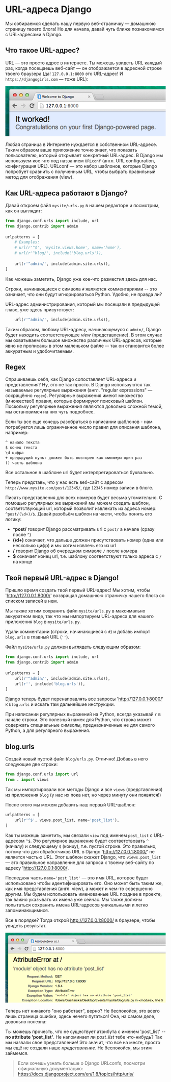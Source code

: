 # URL-адреса Django

Мы собираемся сделать нашу первую веб-страничку — домашнюю страницу твоего блога! Но для начала, давай чуть ближе познакомимся с URL-адресами в Django.

## Что такое URL-адрес?

URL — это просто адрес в интернете. Ты можешь увидеть URL каждый раз, когда посещаешь веб-сайт — он отображается в адресной строке твоего браузера (да! `127.0.0.1:8000` это URL-адрес! И `https://djangogirls.com` — тоже URL):

![URL-адрес][1]

 [1]: images/url.png

Любая страница в Интернете нуждается в собственном URL-адресе. Таким образом ваше приложение точно знает, что показать пользователю, который открывает конкретный URL-адрес. В Django мы используем кое-что под названием `URLconf` (англ. URL configuration, конфигурация URL). URLconf — это набор шаблонов, которые Django попробует сравнить с полученным URL, чтобы выбрать правильный метод для отображения (view).

## Как URL-адреса работают в Django?

Давай откроем файл `mysite/urls.py` в нашем редакторе и посмотрим, как он выглядит:

```python
from django.conf.urls import include, url
from django.contrib import admin

urlpatterns = [
    # Examples:
    # url(r'^$', 'mysite.views.home', name='home'),
    # url(r'^blog/', include('blog.urls')),

    url(r'^admin/', include(admin.site.urls)),
]
```
    

Как можешь заметить, Django уже кое-что разместил здесь для нас.

Строки, начинающиеся с символа `#` являются комментариями -- это означает, что они будут игнорироваться Python. Удобно, не правда ли?

URL-адрес администрирования, который мы посещали в предыдущей главе, уже здесь присутствует:

```python
    url(r'^admin/', include(admin.site.urls)),
```
    

Таким образом, любому URL-адресу, начинающемуся с `admin/`, Django будет находить соответствующее *view* (представление). В этом случае мы охватываем большое множество различных URL-адресов, которые явно не прописаны в этом маленьком файле -- так он становится более аккуратным и удобочитаемым.

## Regex

Спрашиваешь себя, как Django сопоставляет URL-адреса и представления? Ну, это не так просто. В Django используются так называемые регулярные выражения (англ. "regular expressions" — сокращённо `regex`). Регулярные выражения имеют множество (множество!) правил, которые формируют поисковый шаблон. Поскольку регулярные выражения являются довольно сложной темой, мы остановимся на них чуть подробнее.

Если ты все еще хочешь разобраться в написании шаблонов - нам потребуется лишь ограниченное число правил для описания шаблона, например:

    ^ начало текста
    $ конец текста
    \d цифра
    + предыдущий пункт должен быть повторен как минимум один раз
    () часть шаблона
    

Все остальное в шаблоне url будет интерпретироваться буквально.

Теперь представь, что у нас есть веб-сайт с адресом `http://www.mysite.com/post/12345/`, где `12345` номер записи в блоге.

Писать представления для всех номеров будет весьма утомительно. С помощью регулярных же выражений мы можем создать шаблон, соответствующий url, который позволит извлекать из адреса номер: `^post/(\d+)/$`. Давай разобьём шаблон на части, чтобы понять его логику:

*   **^post/** говорит Django рассматривать url с `post/` а начале (сразу после `^`)
*   **(\d+)** означает, что дальше должен присутствовать номер (одна или несколько цифр) и мы хотим извлечь его из url
*   **/** говорит Django об очередном символе `/` после номера
*   **$** означает конец url, т.е. шаблону соответствуют только адреса с `/` на конце

## Твой первый URL-адрес в Django!

Пришло время создать твой первый URL-адрес! Мы хотим, чтобы 'http://127.0.0.1:8000/' возвращал домашнюю страничку нашего блога со списком записей в нем.

Мы также хотим сохранить файл `mysite/urls.py` в максимально аккуратном виде, так что мы импортируем URL-адреса для нашего приложения `blog` в `mysite/urls.py`.

Удали комментарии (строки, начинающиеся с `#`) и добавь импорт `blog.urls` в главный URL (`''`).

Файл `mysite/urls.py` должен выглядеть следующим образом:

```python
from django.conf.urls import include, url
from django.contrib import admin

urlpatterns = [
    url(r'^admin/', include(admin.site.urls)),
    url(r'', include('blog.urls')),
]
```
    

Django теперь будет перенаправлять все запросы 'http://127.0.0.1:8000/' к `blog.urls` и искать там дальнейшие инструкции.

При написании регулярных выражений на Python, всегда указывай `r` в начале строки. Это полезный намек для Python, что строка может содержать специальные символы, предназначенные не для самого Python, а для регулярного выражения.

## blog.urls

Создай новый пустой файл `blog/urls.py`. Отлично! Добавь в него следующие две строки:

```python
from django.conf.urls import url
from . import views
```
    

Так мы импортировали все методы Django и все `views` (представления) из приложения `blog` (у нас их пока нет, но через минуту они появятся!)

После этого мы можем добавить наш первый URL-шаблон:

```python
urlpatterns = [
    url(r'^$', views.post_list, name='post_list'),
]
```
    

Как ты можешь заметить, мы связали `view` под именем `post_list` с URL-адресом `^$`. Это регулярное выражение будет соответствовать `^` (началу) и следующему `$` (концу), т.е. пустой строке. Это правильно, потому что для обработчиков URL в Django 'http://127.0.0.1:8000/' не является частью URL. Этот шаблон скажет Django, что `views.post_list` — это правильное направление для запроса к твоему веб-сайту по адресу 'http://127.0.0.1:8000/'.

Последняя часть `name='post_list'` — это имя URL, которое будет использовано чтобы идентифицировать его. Оно может быть таким же, как имя представления (англ. view), а может и чем-то совершенно другим. Мы будем использовать именованные URL позднее в проекте, так важно указывать их имена уже сейчас. Мы также должны попытаться сохранить имена URL-адресов уникальными и легко запоминающимися.

Все в порядке? Тогда открой http://127.0.0.1:8000/ в браузере, чтобы увидеть результат.

![Ошибка][2]

 [2]: images/error1.png

Теперь нет никакого "оно работает", верно? Не беспокойся, это всего лишь страница ошибки, здесь нечего пугаться! Она, на самом деле, довольно полезна:

Ты можешь прочесть, что не существует атрибута с именем 'post_list' -- **no attribute 'post_list'**. Не напоминает ли *post_list* тебе что-нибудь? Так мы назвали свое представление! Это значит, что всё на месте, просто мы ещё не создали наше *представление*. Не беспокойся, мы этим займемся.

> Если хочешь узнать больше о Django URLconfs, посмотри официальную документацию: https://docs.djangoproject.com/en/1.8/topics/http/urls/
